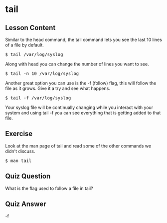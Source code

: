 # tail

## Lesson Content

Similar to the head command, the tail command lets you see the last 10 lines of a file by default.

<pre>$ tail /var/log/syslog</pre>

Along with head you can change the number of lines you want to see.

<pre>$ tail -n 10 /var/log/syslog</pre>

Another great option you can use is the -f (follow) flag, this will follow the file as it grows. Give it a try and see what happens. 

<pre>$ tail -f /var/log/syslog</pre> 

Your syslog file will be continually changing while you interact with your system and using tail -f you can see everything that is getting added to that file.

## Exercise

Look at the man page of tail and read some of the other commands we didn't discuss. 

<pre>$ man tail</pre>

## Quiz Question

What is the flag used to follow a file in tail?

## Quiz Answer

-f

